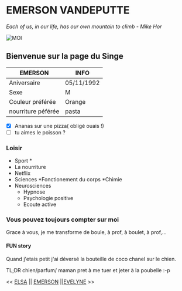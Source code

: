 # EMERSON VANDEPUTTE

*Each of us, in our life, has our own mountain to climb - Mike Hor*

![MOI](/images/logo.jpg/Users/emersonvandeputte/Desktop/IMG_2763.jpg)

## Bienvenue sur la page du Singe

EMERSON  | INFO
------------ | -------------
Aniversaire | 05/11/1992
Sexe | M
Couleur préférée |Orange
nourriture péférée | pasta


- [x] Ananas sur une pizza( obligé ouais !)
- [ ] tu aimes le poisson ?

### Loisir

* Sport
	* 
* La nourriture
* Netflix
* Sciences
	*Fonctionement du corps
	*Chimie
* Neurosciences
	* Hypnose
	* Psychologie positive
	* Ecoute active

### Vous pouvez toujours compter sur moi 
Grace à vous, je me transforme de boule, à prof, à boulet, à prof,...

#### FUN story
Quand j'etais petit j'ai déversé la bouteille de coco chanel sur le chien.

TL;DR chien/parfum/ maman pret à me tuer et jeter à la poubelle :-p



<< [ELSA](https://github.com/EvelyneCG/challenge-markdown/blob/main/MarkDown.md) || [EMERSON](https://github.com/EvelyneCG/challenge-markdown/blob/main/MarkDown.md) ||[EVELYNE](https://github.com/EvelyneCG/challenge-markdown/blob/main/MarkDown.md) >>




